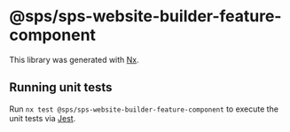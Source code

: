 # @sps/sps-website-builder-feature-component

This library was generated with [Nx](https://nx.dev).

## Running unit tests

Run `nx test @sps/sps-website-builder-feature-component` to execute the unit tests via [Jest](https://jestjs.io).
